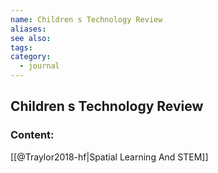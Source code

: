 ```yaml
---
name: Children s Technology Review
aliases:
see also:
tags:
category:
  - journal
---
```


## Children s Technology Review

### Content:
[[@Traylor2018-hf|Spatial Learning And STEM]]